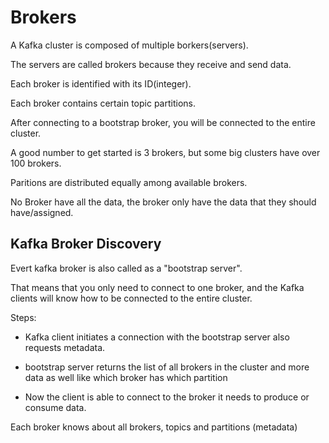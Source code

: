 # Brokers

A Kafka cluster is composed of multiple borkers(servers).

The servers are called brokers because they receive and send data.

Each broker is identified with its ID(integer).

Each broker contains certain topic partitions.

After connecting to a bootstrap broker, you will be connected to the entire cluster.

A good number to get started is 3 brokers, but some big clusters have over 100 brokers.

Paritions are distributed equally among available brokers.

No Broker have all the data, the broker only have the data that they should have/assigned.

## Kafka Broker Discovery

Evert kafka broker is also called as a "bootstrap server".

That means that you only need to connect to one broker, and the Kafka clients will know how to be connected to the entire cluster.

Steps:

- Kafka client initiates a connection with the bootstrap server also requests metadata.

- bootstrap server returns the list of all brokers in the cluster and more data as well like which broker has which partition

- Now the client is able to connect to the broker it needs to produce or consume data.

Each broker knows about all brokers, topics and partitions (metadata)
